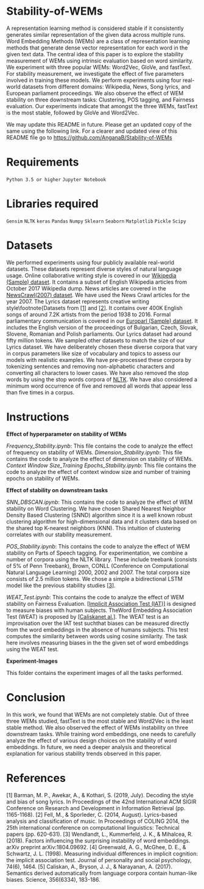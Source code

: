 # Stability-of-WEMs

A representation learning method is considered stable if it consistently generates similar representation of the given data across multiple runs. Word Embedding Methods (WEMs) are a class of representation learning methods that generate dense vector representation for each word in the given text data. The central idea of this paper is to explore the stability measurement of WEMs using intrinsic evaluation based on word similarity. We experiment with three popular WEMs: Word2Vec, GloVe, and fastText. For stability measurement, we investigate the effect of five parameters involved in training these models. We perform experiments using four real-world datasets from different domains: Wikipedia, News, Song lyrics, and European parliament proceedings. We also observe the effect of WEM stability on three downstream tasks: Clustering, POS tagging, and Fairness evaluation. Our experiments indicate that amongst the three WEMs, fastText is the most stable, followed by GloVe and Word2Vec.

We may update this README in future. Please get an updated copy of the same using the following link.
For a clearer and updated view of this README file go to https://github.com/AnganaB/Stability-of-WEMs

# Requirements

`Python 3.5 or higher`
`Jupyter Notebook`

# Libraries required

`Gensim`
`NLTK`
`keras`
`Pandas`
`Numpy`
`Sklearn`
`Seaborn`
`Matplotlib`
`Pickle`
`Scipy`

# Datasets

We performed experiments using four publicly available real-world datasets. These datasets represent diverse styles of natural language usage. Online collaborative writing style is covered in our [Wikipedia (Sample) dataset](https://dumps.wikimedia.org/enwiki/). It contains a subset of English Wikipedia articles from October 2017 Wikipedia dump. News articles are covered in the [NewsCrawl(2007) dataset](http://www.statmt.org/wmt16/translation-task.html). We have used the News Crawl articles for the year 2007. The Lyrics dataset represents creative writing style\footnote{Datasets from [[1]](#1) and [[2]](#2). It contains over 400K English songs of around 7.2K artists from the period 1938 to 2016. Formal parliamentary communication is covered in our [Europarl (Sample) dataset](http://www.statmt.org/wmt16/translation-task.html). It includes the English version of the proceedings of Bulgarian, Czech, Slovak, Slovene, Romanian and Polish parliaments. Our Lyrics dataset had around fifty million tokens. We sampled other datasets to match the size of our Lyrics dataset. We have deliberately chosen these diverse corpora that vary in corpus parameters like size of vocabulary and topics to assess our models with realistic examples. We have pre-processed these corpora by tokenizing sentences and removing non-alphabetic characters and converting all characters to lower cases. We have also removed the stop words by using the stop words corpora of [NLTK](http://www.nltk.org/). We have also considered a minimum word occurrence of five and removed all words that appear less than five times in a corpus.

# Instructions

**Effect of hyperparameter on stability of WEMs**

_Frequency_Stability.ipynb_: This file contains the code to analyze the effect of frequency on stability of WEMs.
_Dimension_Stability.ipynb_: This file contains the code to analyze the effect of dimension on stability of WEMs.
_Context Window Size_Training Epochs_Stability.ipynb_: This file contains the code to analyze the effect of context window size and number of training epochs on stability of WEMs.

**Effect of stability on downstream tasks**

_SNN_DBSCAN.ipynb_: This contains the code to analyze the effect of WEM stability on Word Clustering. We have chosen Shared Nearest Neighbor Density Based Clustering (SNND) algorithm since it is a well known robust clustering algorithm for high-dimensional data and it clusters data based on the shared top K-nearest neighbors (KNN). This intuition of clustering correlates with our stability measurement.

_POS_Stability.ipynb_: This contains the code to analyze the effect of WEM stability on Parts of Speech tagging. For experimentation, we combine a number of corpora using the NLTK library. These include treebank (consists of 5\% of Penn Treebank), Brown, CONLL (Conference on Computational Natural Language Learning) 2000, 2002 and 2007. The total corpora size consists of 2.5 million tokens. We chose a simple a bidirectional LSTM model like the previous stability studies [[3]](#3).

_WEAT_Test.ipynb_: This contains the code to analyze the effect of WEM stability on Fairness Evaluation. [[Implicit Association Test (IAT)]](#4) is designed to measure biases with human subjects. TheWord Embedding Association Test (WEAT) is proposed by [[Caliskanet al.]](#5). The WEAT test is an improvisation over the IAT test suchthat biases can be measured directly from the word embeddings in the absence of humans subjects. This test computes the similarity between words using cosine similarity. The task here involves measuring biases in the the given set of word embeddings using the WEAT test.

**Experiment-Images**

This folder contains the experiment images of all the tasks performed. 

# Conclusion

In this work, we found that WEMs are not completely stable. Out of three three WEMs studied, fastText is the most stable and Word2Vec is the least stable method. We also observed the effect of WEMs instability on three downstream tasks. While training word embeddings, one needs to carefully analyze the effect of various design choices on the stability of word embeddings. In future, we need a deeper analysis and theoretical explanation for various stability trends observed in this paper.


# References
<a id="1">[1]</a> 
Barman, M. P., Awekar, A., & Kothari, S. (2019, July). Decoding the style and bias of song lyrics. In Proceedings of the 42nd International ACM SIGIR Conference on Research and Development in Information Retrieval (pp. 1165-1168).
<a id="2">[2]</a>
Fell, M., & Sporleder, C. (2014, August). Lyrics-based analysis and classification of music. In Proceedings of COLING 2014, the 25th international conference on computational linguistics: Technical papers (pp. 620-631).
<a id="3">[3]</a>
Wendlandt, L., Kummerfeld, J. K., & Mihalcea, R. (2018). Factors influencing the surprising instability of word embeddings. arXiv preprint arXiv:1804.09692.
<a id="4">[4]</a>
Greenwald, A. G., McGhee, D. E., & Schwartz, J. L. (1998). Measuring individual differences in implicit cognition: the implicit association test. Journal of personality and social psychology, 74(6), 1464.
<a id="5">[5]</a>
Caliskan, A., Bryson, J. J., & Narayanan, A. (2017). Semantics derived automatically from language corpora contain human-like biases. Science, 356(6334), 183-186.
